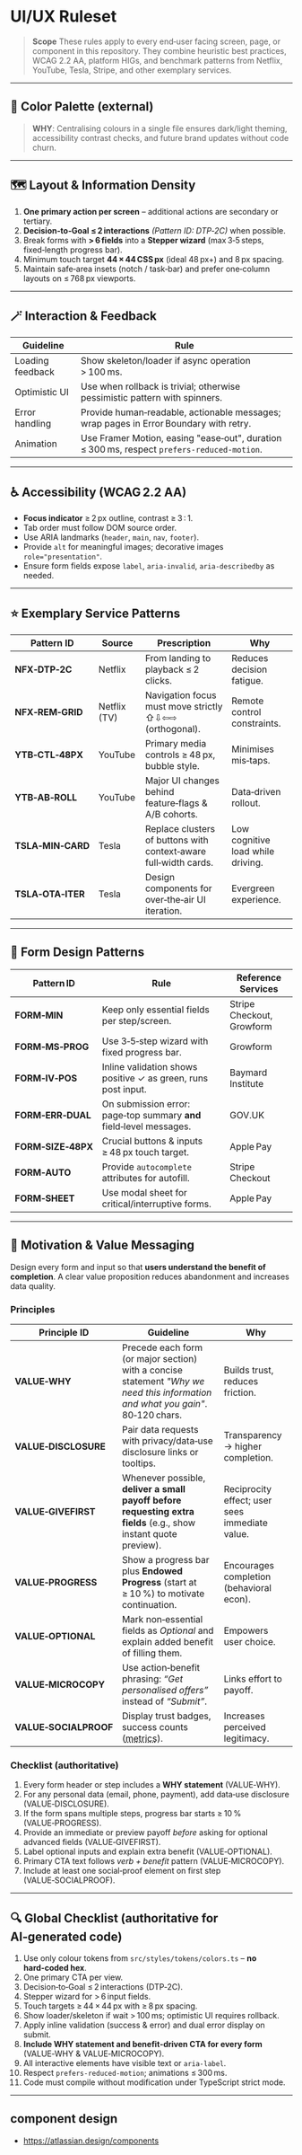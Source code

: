 # UI/UX Ruleset

> **Scope**
> These rules apply to every end‑user facing screen, page, or component in this repository.
> They combine heuristic best practices, WCAG 2.2 AA, platform HIGs, and benchmark patterns from Netflix, YouTube, Tesla, Stripe, and other exemplary services.

---

## 🎨 Color Palette (external)

> **WHY**: Centralising colours in a single file ensures dark/light theming, accessibility contrast checks, and future brand updates without code churn.

---

## 🗺️ Layout & Information Density

1. **One primary action per screen** – additional actions are secondary or tertiary.
2. **Decision‑to‑Goal ≤ 2 interactions** *(Pattern ID: DTP‑2C)* when possible.
3. Break forms with **> 6 fields** into a **Stepper wizard** (max 3‑5 steps, fixed‑length progress bar).
4. Minimum touch target **44 × 44 CSS px** (ideal 48 px+) and 8 px spacing.
5. Maintain safe‑area insets (notch / task‑bar) and prefer one‑column layouts on ≤ 768 px viewports.

---

## 🪄 Interaction & Feedback

| Guideline        | Rule                                                                                       |
| ---------------- | ------------------------------------------------------------------------------------------ |
| Loading feedback | Show skeleton/loader if async operation > 100 ms.                                          |
| Optimistic UI    | Use when rollback is trivial; otherwise pessimistic pattern with spinners.                 |
| Error handling   | Provide human‑readable, actionable messages; wrap pages in Error Boundary with retry.      |
| Animation        | Use Framer Motion, easing "ease‑out", duration ≤ 300 ms, respect `prefers-reduced-motion`. |

---

## ♿ Accessibility (WCAG 2.2 AA)

* **Focus indicator** ≥ 2 px outline, contrast ≥ 3 : 1.
* Tab order must follow DOM source order.
* Use ARIA landmarks (`header`, `main`, `nav`, `footer`).
* Provide `alt` for meaningful images; decorative images `role="presentation"`.
* Ensure form fields expose `label`, `aria‑invalid`, `aria‑describedby` as needed.

---

## ⭐ Exemplary Service Patterns

| Pattern ID        | Source       | Prescription                                                     | Why                               |
| ----------------- | ------------ | ---------------------------------------------------------------- | --------------------------------- |
| **NFX‑DTP‑2C**    | Netflix      | From landing to playback ≤ 2 clicks.                             | Reduces decision fatigue.         |
| **NFX‑REM‑GRID**  | Netflix (TV) | Navigation focus must move strictly ⇧⇩⇦⇨ (orthogonal).           | Remote control constraints.       |
| **YTB‑CTL‑48PX**  | YouTube      | Primary media controls ≥ 48 px, bubble style.                    | Minimises mis‑taps.               |
| **YTB‑AB‑ROLL**   | YouTube      | Major UI changes behind feature‑flags & A/B cohorts.             | Data‑driven rollout.              |
| **TSLA‑MIN‑CARD** | Tesla        | Replace clusters of buttons with context‑aware full‑width cards. | Low cognitive load while driving. |
| **TSLA‑OTA‑ITER** | Tesla        | Design components for over‑the‑air UI iteration.                 | Evergreen experience.             |

---

## 📄 Form Design Patterns

| Pattern ID         | Rule                                                                | Reference Services        |
| ------------------ | ------------------------------------------------------------------- | ------------------------- |
| **FORM‑MIN**       | Keep only essential fields per step/screen.                         | Stripe Checkout, Growform |
| **FORM‑MS‑PROG**   | Use 3‑5‑step wizard with fixed progress bar.                        | Growform                  |
| **FORM‑IV‑POS**    | Inline validation shows positive ✓ as green, runs post input.       | Baymard Institute         |
| **FORM‑ERR‑DUAL**  | On submission error: page‑top summary **and** field‑level messages. | GOV.UK                    |
| **FORM‑SIZE‑48PX** | Crucial buttons & inputs ≥ 48 px touch target.                      | Apple Pay                 |
| **FORM‑AUTO**      | Provide `autocomplete` attributes for autofill.                     | Stripe Checkout           |
| **FORM‑SHEET**     | Use modal sheet for critical/interruptive forms.                    | Apple Pay                 |

---

## 🧭 Motivation & Value Messaging

Design every form and input so that **users understand the benefit of completion**. A clear value proposition reduces abandonment and increases data quality.

### Principles

| Principle ID          | Guideline                                                                                                                       | Why                                            |
| --------------------- | ------------------------------------------------------------------------------------------------------------------------------- | ---------------------------------------------- |
| **VALUE‑WHY**         | Precede each form (or major section) with a concise statement *"Why we need this information and what you gain"*. 80‑120 chars. | Builds trust, reduces friction.                |
| **VALUE‑DISCLOSURE**  | Pair data requests with privacy/data‑use disclosure links or tooltips.                                                          | Transparency → higher completion.              |
| **VALUE‑GIVEFIRST**   | Whenever possible, **deliver a small payoff before requesting extra fields** (e.g., show instant quote preview).                | Reciprocity effect; user sees immediate value. |
| **VALUE‑PROGRESS**    | Show a progress bar plus **Endowed Progress** (start at ≥ 10 %) to motivate continuation.                                       | Encourages completion (behavioral econ).       |
| **VALUE‑OPTIONAL**    | Mark non‑essential fields as *Optional* and explain added benefit of filling them.                                              | Empowers user choice.                          |
| **VALUE‑MICROCOPY**   | Use action‑benefit phrasing: *“Get personalised offers”* instead of *“Submit”*.                                                 | Links effort to payoff.                        |
| **VALUE‑SOCIALPROOF** | Display trust badges, success counts (<abbr title="e.g. “Over 2 M users completed this step last month”">metrics</abbr>).       | Increases perceived legitimacy.                |

### Checklist (authoritative)

1. Every form header or step includes a **WHY statement** (VALUE‑WHY).
2. For any personal data (email, phone, payment), add data‑use disclosure (VALUE‑DISCLOSURE).
3. If the form spans multiple steps, progress bar starts ≥ 10 % (VALUE‑PROGRESS).
4. Provide an immediate or preview payoff *before* asking for optional advanced fields (VALUE‑GIVEFIRST).
5. Label optional inputs and explain extra benefit (VALUE‑OPTIONAL).
6. Primary CTA text follows *verb + benefit* pattern (VALUE‑MICROCOPY).
7. Include at least one social‑proof element on first step (VALUE‑SOCIALPROOF).

---

## 🔍 Global Checklist (authoritative for AI‑generated code)

1. Use only colour tokens from `src/styles/tokens/colors.ts` – **no hard‑coded hex**.
2. One primary CTA per view.
3. Decision‑to‑Goal ≤ 2 interactions (DTP‑2C).
4. Stepper wizard for > 6 input fields.
5. Touch targets ≥ 44 × 44 px with ≥ 8 px spacing.
6. Show loader/skeleton if wait > 100 ms; optimistic UI requires rollback.
7. Apply inline validation (success & error) and dual error display on submit.
8. **Include WHY statement and benefit‑driven CTA for every form** (VALUE‑WHY & VALUE‑MICROCOPY).
9. All interactive elements have visible text or `aria‑label`.
10. Respect `prefers‑reduced‑motion`; animations ≤ 300 ms.
11. Code must compile without modification under TypeScript strict mode.

---

## component design
* https://atlassian.design/components
